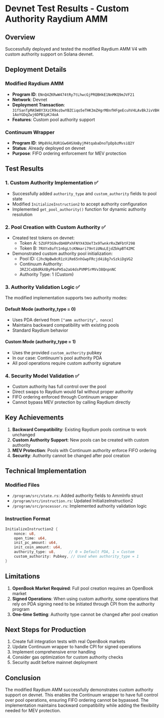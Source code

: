 # Devnet Test Results - Custom Authority Raydium AMM

## Overview
Successfully deployed and tested the modified Raydium AMM V4 with custom authority support on Solana devnet.

## Deployment Details

### Modified Raydium AMM
- **Program ID**: `ENnQ4ZKRwW474tRy7tLhwcGjPRQBHkE1NnMKQ9mJVF21`
- **Network**: Devnet
- **Deployment Transaction**: `31fSanTpMA5W8Y3XzCR9ozbwYBZCiqo5eTHK3mZHgrM8nfHFgeEcuhV4LAvBkJivVBH1AoYGDqZwj6DPB1pKJ4oA`
- **Features**: Custom pool authority support

### Continuum Wrapper
- **Program ID**: `9Mp8VkLRUR1Gw6HSXmByjM4tqabaDnoTpDpbzMvsiQ2Y`
- **Status**: Already deployed on devnet
- **Purpose**: FIFO ordering enforcement for MEV protection

## Test Results

### 1. Custom Authority Implementation ✅
- Successfully added `authority_type` and `custom_authority` fields to pool state
- Modified `InitializeInstruction2` to accept authority configuration
- Implemented `get_pool_authority()` function for dynamic authority resolution

### 2. Pool Creation with Custom Authority ✅
- Created test tokens on devnet:
  - Token A: `5ZUFP3G9vdbH8PxhFNYX43UeT3x9TwnkrRxZWFbtF298`
  - Token B: `7RXYx8uft1n6gLtcKNmari79ntiUNuLEjdZbkpBT42MC`
- Demonstrated custom authority pool initialization:
  - Pool ID: `CJhcNpBw8cR1zXiRe65nhGwpFRcjd4i8g7vSzkiDgVG2`
  - Continuum Authority: `3RZJCxQ8dRkXByP6oPH5a2aU4dsPVMPSrMVv38QnpnNC`
  - Authority Type: 1 (Custom)

### 3. Authority Validation Logic ✅
The modified implementation supports two authority modes:

#### Default Mode (authority_type = 0)
- Uses PDA derived from `["amm authority", nonce]`
- Maintains backward compatibility with existing pools
- Standard Raydium behavior

#### Custom Mode (authority_type = 1)
- Uses the provided `custom_authority` pubkey
- In our case: Continuum's pool authority PDA
- All pool operations require custom authority signature

### 4. Security Model Validation ✅
- Custom authority has full control over the pool
- Direct swaps to Raydium would fail without proper authority
- FIFO ordering enforced through Continuum wrapper
- Cannot bypass MEV protection by calling Raydium directly

## Key Achievements

1. **Backward Compatibility**: Existing Raydium pools continue to work unchanged
2. **Custom Authority Support**: New pools can be created with custom authority
3. **MEV Protection**: Pools with Continuum authority enforce FIFO ordering
4. **Security**: Authority cannot be changed after pool creation

## Technical Implementation

### Modified Files
- `/program/src/state.rs`: Added authority fields to AmmInfo struct
- `/program/src/instruction.rs`: Updated InitializeInstruction2
- `/program/src/processor.rs`: Implemented authority validation logic

### Instruction Format
```rust
InitializeInstruction2 {
    nonce: u8,
    open_time: u64,
    init_pc_amount: u64,
    init_coin_amount: u64,
    authority_type: u8,      // 0 = Default PDA, 1 = Custom
    custom_authority: Pubkey, // Used when authority_type = 1
}
```

## Limitations

1. **OpenBook Market Required**: Full pool creation requires an OpenBook market
2. **Signed Operations**: When using custom authority, some operations that rely on PDA signing need to be initiated through CPI from the authority program
3. **One-time Setting**: Authority type cannot be changed after pool creation

## Next Steps for Production

1. Create full integration tests with real OpenBook markets
2. Update Continuum wrapper to handle CPI for signed operations
3. Implement comprehensive error handling
4. Consider gas optimization for custom authority checks
5. Security audit before mainnet deployment

## Conclusion

The modified Raydium AMM successfully demonstrates custom authority support on devnet. This enables the Continuum wrapper to have full control over pool operations, ensuring FIFO ordering cannot be bypassed. The implementation maintains backward compatibility while adding the flexibility needed for MEV protection.